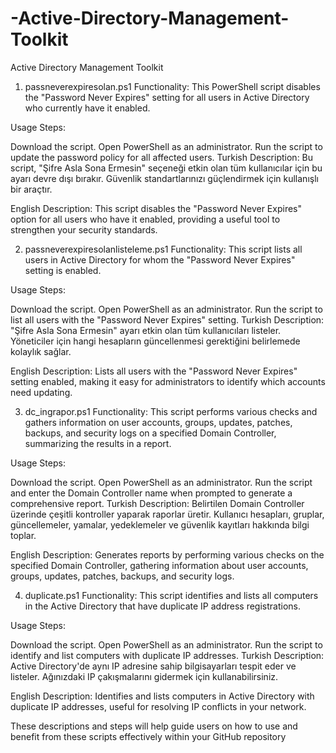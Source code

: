 # -Active-Directory-Management-Toolkit

Active Directory Management Toolkit
1. passneverexpiresolan.ps1
Functionality: This PowerShell script disables the "Password Never Expires" setting for all users in Active Directory who currently have it enabled.

Usage Steps:

Download the script.
Open PowerShell as an administrator.
Run the script to update the password policy for all affected users.
Turkish Description:
Bu script, "Şifre Asla Sona Ermesin" seçeneği etkin olan tüm kullanıcılar için bu ayarı devre dışı bırakır. Güvenlik standartlarınızı güçlendirmek için kullanışlı bir araçtır.

English Description:
This script disables the "Password Never Expires" option for all users who have it enabled, providing a useful tool to strengthen your security standards.

2. passneverexpiresolanlisteleme.ps1
Functionality: This script lists all users in Active Directory for whom the "Password Never Expires" setting is enabled.

Usage Steps:

Download the script.
Open PowerShell as an administrator.
Run the script to list all users with the "Password Never Expires" setting.
Turkish Description:
"Şifre Asla Sona Ermesin" ayarı etkin olan tüm kullanıcıları listeler. Yöneticiler için hangi hesapların güncellenmesi gerektiğini belirlemede kolaylık sağlar.

English Description:
Lists all users with the "Password Never Expires" setting enabled, making it easy for administrators to identify which accounts need updating.

3. dc_ingrapor.ps1
Functionality: This script performs various checks and gathers information on user accounts, groups, updates, patches, backups, and security logs on a specified Domain Controller, summarizing the results in a report.

Usage Steps:

Download the script.
Open PowerShell as an administrator.
Run the script and enter the Domain Controller name when prompted to generate a comprehensive report.
Turkish Description:
Belirtilen Domain Controller üzerinde çeşitli kontroller yaparak raporlar üretir. Kullanıcı hesapları, gruplar, güncellemeler, yamalar, yedeklemeler ve güvenlik kayıtları hakkında bilgi toplar.

English Description:
Generates reports by performing various checks on the specified Domain Controller, gathering information about user accounts, groups, updates, patches, backups, and security logs.

4. duplicate.ps1
Functionality: This script identifies and lists all computers in the Active Directory that have duplicate IP address registrations.

Usage Steps:

Download the script.
Open PowerShell as an administrator.
Run the script to identify and list computers with duplicate IP addresses.
Turkish Description:
Active Directory'de aynı IP adresine sahip bilgisayarları tespit eder ve listeler. Ağınızdaki IP çakışmalarını gidermek için kullanabilirsiniz.

English Description:
Identifies and lists computers in Active Directory with duplicate IP addresses, useful for resolving IP conflicts in your network.

These descriptions and steps will help guide users on how to use and benefit from these scripts effectively within your GitHub repository
